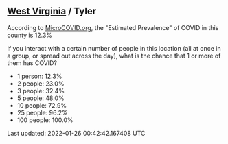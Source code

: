 
## [West Virginia](/united-states/west-virginia) / Tyler

According to [MicroCOVID.org](http://microcovid.org),
the "Estimated Prevalence" of COVID in this county is 12.3%

If you interact with a certain number of people in this location
(all at once in a group, or spread out across the day), what is the chance that
1 or more of them has COVID?

- 1 person: 12.3%
- 2 people: 23.0%
- 3 people: 32.4%
- 5 people: 48.0%
- 10 people: 72.9%
- 25 people: 96.2%
- 100 people: 100.0%

Last updated: 2022-01-26 00:42:42.167408 UTC

